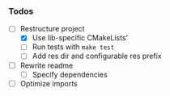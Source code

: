 ### Todos
- [ ] Restructure project
  - [x] Use lib-specific CMakeLists' 
  - [ ] Run tests with `make test`
  - [ ] Add res dir and configurable res prefix
- [ ] Rewrite readme
  - [ ] Specify dependencies
- [ ] Optimize imports
